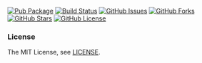 [![Pub Package](https://img.shields.io/pub/v/rtlsdr.svg)](https://pub.dev/packages/rtlsdr)
[![Build Status](https://travis-ci.org/renggli/dart-rtlsdr.svg)](https://travis-ci.org/renggli/dart-rtlsdr)
[![GitHub Issues](https://img.shields.io/github/issues/renggli/dart-rtlsdr.svg)](https://github.com/renggli/dart-rtlsdr/issues)
[![GitHub Forks](https://img.shields.io/github/forks/renggli/dart-rtlsdr.svg)](https://github.com/renggli/dart-rtlsdr/network)
[![GitHub Stars](https://img.shields.io/github/stars/renggli/dart-rtlsdr.svg)](https://github.com/renggli/dart-rtlsdr/stargazers)
[![GitHub License](https://img.shields.io/badge/license-MIT-blue.svg)](https://raw.githubusercontent.com/renggli/dart-rtlsdr/master/LICENSE)

### License

The MIT License, see [LICENSE](https://raw.githubusercontent.com/renggli/dart-rtlsdr/master/LICENSE).

